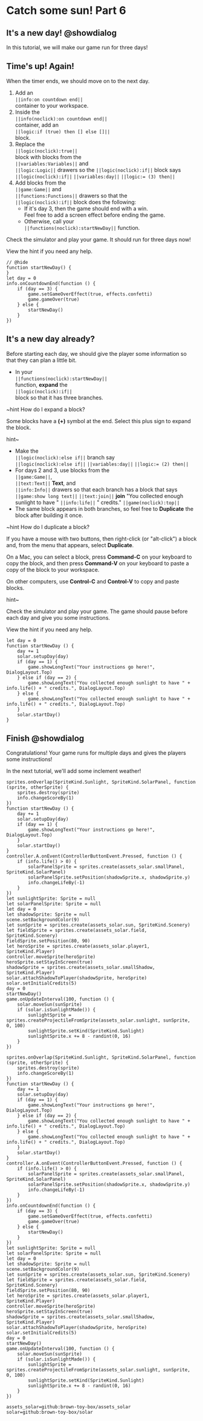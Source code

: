 # Catch some sun! Part 6

## It's a new day! @showdialog

In this tutorial, we will make our game run for three days!

## Time's up! Again!

When the timer ends, we should move on to the next day.

1.  Add an   
``||info:on countdown end||``   
container to your workspace.
1.  Inside the   
``||info(noclick):on countdown end||``   
container, add an   
``||logic:if (true) then [] else []||``   
block.
1.  Replace the   
``||logic(noclick):true||``   
block with blocks from the   
``||variables:Variables||`` and   
``||logic:Logic||`` drawers so the ``||logic(noclick):if||`` block says   
``||logic(noclick):if||`` ``||variables:day||`` ``||logic:= (3) then||``
1.  Add blocks from the   
``||game:Game||`` and   
``||functions:Functions||`` drawers so that the   
``||logic(noclick):if||`` block does the following:
    -    If it's day 3, then the game should end with a win.   
    Feel free to add a screen effect before ending the game.
    -    Otherwise, call your   
    ``||functions(noclick):startNewDay||`` function.

Check the simulator and play your game. It should run for three days now!

View the hint if you need any help.

```block
// @hide
function startNewDay() {
}
let day = 0
info.onCountdownEnd(function () {
    if (day == 3) {
        game.setGameOverEffect(true, effects.confetti)
        game.gameOver(true)
    } else {
        startNewDay()
    }
})
```

## It's a new day already?

Before starting each day, we should give the player some information so
that they can plan a little bit.

-  In your   
``||functions(noclick):startNewDay||``   
function, **expand** the   
``||logic(noclick):if||``   
block so that it has three branches.

~hint How do I expand a block?

Some blocks have a **(+)** symbol at the end. Select this plus sign to
expand the block.

hint~

-   Make the   
``||logic(noclick):else if||`` branch say   
``||logic(noclick):else if||`` ``||variables:day||`` ``||logic:= (2) then||``
-   For days 2 and 3, use blocks from the   
``||game:Game||``,   
``||text:Text||`` **Text**, and   
``||info:Info||`` drawers so that each branch has a block that says   
``||game:show long text||`` ``||text:join||`` **join**
"You collected enough sunlight to have " ``||info:life||``
" credits." ``||game(noclick):top||``
-   The same block appears in both branches, so feel free to
**Duplicate** the block after building it once.

~hint How do I duplicate a block?

If you have a mouse with two buttons, then right-click (or "alt-click")
a block and, from the menu that appears, select **Duplicate**.

On a Mac, you can select a block, press **Command-C** on your keyboard
to copy the block, and then press **Command-V** on your keyboard to paste
a copy of the block to your workspace.

On other computers, use **Control-C** and **Control-V** to copy and paste
blocks.

hint~

Check the simulator and play your game. The game should pause before each day
and give you some instructions.

View the hint if you need any help.

```block
let day = 0
function startNewDay () {
    day += 1
    solar.setupDay(day)
    if (day == 1) {
        game.showLongText("Your instructions go here!", DialogLayout.Top)
    } else if (day == 2) {
        game.showLongText("You collected enough sunlight to have " + info.life() + " credits.", DialogLayout.Top)
    } else {
        game.showLongText("You collected enough sunlight to have " + info.life() + " credits.", DialogLayout.Top)
    }
    solar.startDay()
}
```

## Finish @showdialog

Congratulations! Your game runs for multiple days and gives the players
some instructions!

In the next tutorial, we'll add some inclement weather!

```template
sprites.onOverlap(SpriteKind.Sunlight, SpriteKind.SolarPanel, function (sprite, otherSprite) {
    sprites.destroy(sprite)
    info.changeScoreBy(1)
})
function startNewDay () {
    day += 1
    solar.setupDay(day)
    if (day == 1) {
        game.showLongText("Your instructions go here!", DialogLayout.Top)
    }
    solar.startDay()
}
controller.A.onEvent(ControllerButtonEvent.Pressed, function () {
    if (info.life() > 0) {
        solarPanelSprite = sprites.create(assets_solar.smallPanel, SpriteKind.SolarPanel)
        solarPanelSprite.setPosition(shadowSprite.x, shadowSprite.y)
        info.changeLifeBy(-1)
    }
})
let sunlightSprite: Sprite = null
let solarPanelSprite: Sprite = null
let day = 0
let shadowSprite: Sprite = null
scene.setBackgroundColor(9)
let sunSprite = sprites.create(assets_solar.sun, SpriteKind.Scenery)
let fieldSprite = sprites.create(assets_solar.field, SpriteKind.Scenery)
fieldSprite.setPosition(80, 90)
let heroSprite = sprites.create(assets_solar.player1, SpriteKind.Player)
controller.moveSprite(heroSprite)
heroSprite.setStayInScreen(true)
shadowSprite = sprites.create(assets_solar.smallShadow, SpriteKind.Player)
solar.attachShadowToPlayer(shadowSprite, heroSprite)
solar.setInitialCredits(5)
day = 0
startNewDay()
game.onUpdateInterval(100, function () {
    solar.moveSun(sunSprite)
    if (solar.isSunlightMade()) {
        sunlightSprite = sprites.createProjectileFromSprite(assets_solar.sunlight, sunSprite, 0, 100)
        sunlightSprite.setKind(SpriteKind.Sunlight)
        sunlightSprite.x += 8 - randint(0, 16)
    }
})
```

```ghost
sprites.onOverlap(SpriteKind.Sunlight, SpriteKind.SolarPanel, function (sprite, otherSprite) {
    sprites.destroy(sprite)
    info.changeScoreBy(1)
})
function startNewDay () {
    day += 1
    solar.setupDay(day)
    if (day == 1) {
        game.showLongText("Your instructions go here!", DialogLayout.Top)
    } else if (day == 2) {
        game.showLongText("You collected enough sunlight to have " + info.life() + " credits.", DialogLayout.Top)
    } else {
        game.showLongText("You collected enough sunlight to have " + info.life() + " credits.", DialogLayout.Top)
    }
    solar.startDay()
}
controller.A.onEvent(ControllerButtonEvent.Pressed, function () {
    if (info.life() > 0) {
        solarPanelSprite = sprites.create(assets_solar.smallPanel, SpriteKind.SolarPanel)
        solarPanelSprite.setPosition(shadowSprite.x, shadowSprite.y)
        info.changeLifeBy(-1)
    }
})
info.onCountdownEnd(function () {
    if (day == 3) {
        game.setGameOverEffect(true, effects.confetti)
        game.gameOver(true)
    } else {
        startNewDay()
    }
})
let sunlightSprite: Sprite = null
let solarPanelSprite: Sprite = null
let day = 0
let shadowSprite: Sprite = null
scene.setBackgroundColor(9)
let sunSprite = sprites.create(assets_solar.sun, SpriteKind.Scenery)
let fieldSprite = sprites.create(assets_solar.field, SpriteKind.Scenery)
fieldSprite.setPosition(80, 90)
let heroSprite = sprites.create(assets_solar.player1, SpriteKind.Player)
controller.moveSprite(heroSprite)
heroSprite.setStayInScreen(true)
shadowSprite = sprites.create(assets_solar.smallShadow, SpriteKind.Player)
solar.attachShadowToPlayer(shadowSprite, heroSprite)
solar.setInitialCredits(5)
day = 0
startNewDay()
game.onUpdateInterval(100, function () {
    solar.moveSun(sunSprite)
    if (solar.isSunlightMade()) {
        sunlightSprite = sprites.createProjectileFromSprite(assets_solar.sunlight, sunSprite, 0, 100)
        sunlightSprite.setKind(SpriteKind.Sunlight)
        sunlightSprite.x += 8 - randint(0, 16)
    }
})
```

```package
assets_solar=github:brown-toy-box/assets_solar
solar=github:brown-toy-box/solar
```